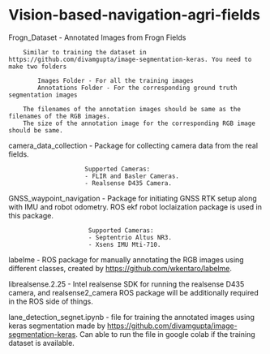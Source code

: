 # Vision-based-navigation-agri-fields

Frogn_Dataset - Annotated Images from Frogn Fields

		Similar to training the dataset in https://github.com/divamgupta/image-segmentation-keras. You need to make two folders

    		Images Folder - For all the training images
    		Annotations Folder - For the corresponding ground truth segmentation images

		The filenames of the annotation images should be same as the filenames of the RGB images.
		The size of the annotation image for the corresponding RGB image should be same.


camera_data_collection - Package for collecting camera data from the real fields.

                         Supported Cameras:
                         - FLIR and Basler Cameras.
                         - Realsense D435 Camera.


GNSS_waypoint_navigation - Package for initiating GNSS RTK setup along with IMU and robot odometry. ROS ekf robot loclaization package is used in this package.

                          Supported Cameras:
                          - Septentrio Altus NR3.
                          - Xsens IMU Mti-710.

labelme - ROS package for manually annotating the RGB images using different classes, created by https://github.com/wkentaro/labelme.


librealsense.2.25 - Intel realsense SDK for running the realsense D435 camera, and realsense2_camera ROS package will be additionally required in the ROS side of things.

lane_detection_segnet.ipynb - file for training the annotated images using keras segmentation made by https://github.com/divamgupta/image-segmentation-keras. Can able to run the file in google colab if the training dataset is available.
